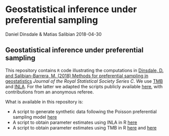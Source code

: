 Geostatistical inference under preferential sampling
================
Daniel Dinsdale & Matias Salibian
2018-04-30

Geostatistical inference under preferential sampling
----------------------------------------------------

This repository contains `R` code illustrating the computations in [Dinsdale, D. and Salibian-Barrera, M. (2018) Methods for preferential sampling in geostatistics](https://doi.org/10.1111/rssc.12286) *Journal of the Royal Statistical Society Series C*. We use [TMB](https://github.com/kaskr/adcomp/wiki) and [INLA](http://www.r-inla.org/). For the latter we adapted the scripts publicly available [here](http://www.r-inla.org/examples/case-studies/diggle09/simulation1), with contributions from an anonymous referee.

What is available in this repository is:

-   A script to generate synthetic data following the Poisson preferential sampling model [here](RFiles/dataExample.R)
-   A script to obtain parameter estimates using INLA in R [here](RFiles/INLAExample.R)
-   A script to obtain parameter estimates using TMB in R [here](RFiles/TMBExample.R) and [here](RFiles/TMBExample.cpp)
